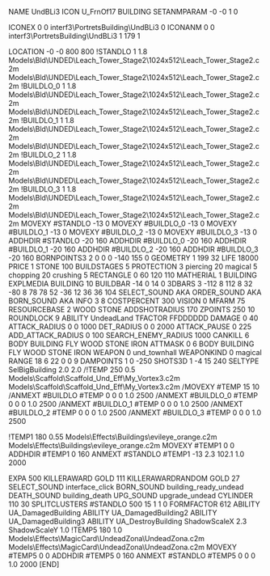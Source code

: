 NAME UndBLi3
ICON U_FrnOf17
BUILDING
SETANMPARAM -0 -0 1 0

ICONEX 0 0 interf3\PortretsBuilding\UndBLi3 0
ICONANM 0 0 interf3\PortretsBuilding\UndBLi3 1 179 1

LOCATION -0 -0 800 800
!STANDLO      1 1.8 Models\Bld\UNDED\Leach_Tower_Stage2\1024x512\Leach_Tower_Stage2.c2m Models\Bld\UNDED\Leach_Tower_Stage2\1024x512\Leach_Tower_Stage2.c2m
!BUILDLO_0    1 1.8 Models\Bld\UNDED\Leach_Tower_Stage2\1024x512\Leach_Tower_Stage2.c2m Models\Bld\UNDED\Leach_Tower_Stage2\1024x512\Leach_Tower_Stage2.c2m
!BUILDLO_1    1 1.8 Models\Bld\UNDED\Leach_Tower_Stage2\1024x512\Leach_Tower_Stage2.c2m Models\Bld\UNDED\Leach_Tower_Stage2\1024x512\Leach_Tower_Stage2.c2m
!BUILDLO_2    1 1.8 Models\Bld\UNDED\Leach_Tower_Stage2\1024x512\Leach_Tower_Stage2.c2m Models\Bld\UNDED\Leach_Tower_Stage2\1024x512\Leach_Tower_Stage2.c2m
!BUILDLO_3    1 1.8 Models\Bld\UNDED\Leach_Tower_Stage2\1024x512\Leach_Tower_Stage2.c2m Models\Bld\UNDED\Leach_Tower_Stage2\1024x512\Leach_Tower_Stage2.c2m
MOVEXY #STANDLO   -13 0
MOVEXY #BUILDLO_0 -13 0
MOVEXY #BUILDLO_1 -13 0
MOVEXY #BUILDLO_2 -13 0
MOVEXY #BUILDLO_3 -13 0
ADDHDIR #STANDLO -20 160
ADDHDIR #BUILDLO_0 -20 160
ADDHDIR #BUILDLO_1 -20 160
ADDHDIR #BUILDLO_2 -20 160
ADDHDIR #BUILDLO_3 -20 160
BORNPOINTS3 2  0 0 0 -140 155 0
GEOMETRY 1 199 32
LIFE     18000
PRICE 1 STONE 100
BUILDSTAGES 5
PROTECTION 3 piercing 20 magical 5 chopping 20 crushing 5
RECTANGLE    0 60 120 110
MATHERIAL 1 BUILDING
EXPLMEDIA
BUILDING 10
BUILDBAR    -14 0 14 0
3DBARS 3 -112 8 112 8 32 -80 8 78 78 52  -36 12 36 36 104
SELECT_SOUND AKA
ORDER_SOUND AKA
BORN_SOUND   AKA
INFO 3 8
COSTPERCENT 300
VISION 0
MFARM 75
RESOURCEBASE 2 WOOD STONE
ADDSHOTRADIUS 170
ZPOINTS 250 10
ROUNDLOCK 9
ABILITY UndeadLand
TFACTOR FFDDDDDD
DAMAGE   0 40
ATTACK_RADIUS 0 0 1000
DET_RADIUS 0 0 2000
ATTACK_PAUSE 0 225
ADD_ATTACK_RADIUS  0 100
SEARCH_ENEMY_RADIUS 1000
CANKILL 6 BODY BUILDING FLY WOOD STONE IRON
ATTMASK 0 6 BODY BUILDING FLY WOOD STONE IRON
WEAPON 0 und_townhall
WEAPONKIND 0 magical
RANGE    18 6 22 0 0 9
DAMPOINTS  1   0 -250
SHOTS3D    1   -4 15 240 
SELTYPE SelBigBuilding 2.0 2.0
/!TEMP 250 0.5 Models\Scaffold\Scaffold_Und_Eff\My_Vortex3.c2m Models\Scaffold\Scaffold_Und_Eff\My_Vortex3.c2m
/MOVEXY  #TEMP 15 10
/ANMEXT #BUILDLO #TEMP  0 0 0 1.0 2500
/ANMEXT #BUILDLO_0 #TEMP  0 0 0 1.0 2500
/ANMEXT #BUILDLO_1 #TEMP  0 0 0 1.0 2500
/ANMEXT #BUILDLO_2 #TEMP  0 0 0 1.0 2500
/ANMEXT #BUILDLO_3 #TEMP  0 0 0 1.0 2500

!TEMP1 180 0.55 Models\Effects\Buildings\evileye_orange.c2m Models\Effects\Buildings\evileye_orange.c2m
MOVEXY  #TEMP1 0 0
ADDHDIR #TEMP1 0 160
ANMEXT #STANDLO #TEMP1 -13 2.3 102.1 1.0 2000

EXPA 500
KILLERAWARD             GOLD 111
KILLERAWARDRANDOM       GOLD 27
SELECT_SOUND interface_click
BORN_SOUND building_ready_undead
DEATH_SOUND building_death
UPG_SOUND upgrade_undead
CYLINDER 110 30
SPLITCLUSTERS #STANDLO 500 15 1 1 0
FORMFACTOR 612
ABILITY UA_DamagedBuilding
ABILITY UA_DamagedBuilding2
ABILITY UA_DamagedBuilding3
ABILITY UA_DestroyBuilding
ShadowScaleX 2.3
ShadowScaleY 1.0
!TEMP5 180 1.0 Models\Effects\MagicCard\UndeadZona\UndeadZona.c2m Models\Effects\MagicCard\UndeadZona\UndeadZona.c2m
MOVEXY  #TEMP5 0 0
ADDHDIR #TEMP5 0 160
ANMEXT #STANDLO #TEMP5 0 0 0 1.0 2000
[END]
